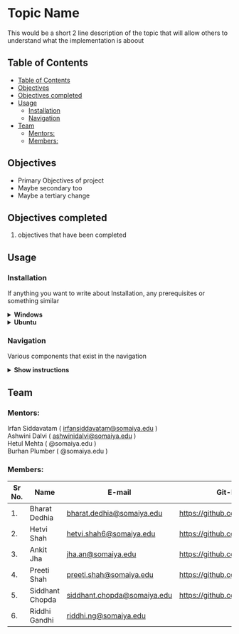 <h1>Topic Name</h1>
This would be a short 2 line description of the topic that will allow others to understand what the implementation is aboout

## Table of Contents
- [Table of Contents](#table-of-contents)
- [Objectives](#objectives)
- [Objectives completed](#objectives-completed)
- [Usage](#usage)
  - [Installation](#installation)
  - [Navigation](#navigation)
- [Team](#team)
  - [Mentors:](#mentors)
  - [Members:](#members)

## Objectives
* Primary Objectives of project
* Maybe secondary too
* Maybe a tertiary change

## Objectives completed 
  1. objectives that have been completed


## Usage

### Installation 
If anything you want to write about Installation, any prerequisites or something similar

<details>
    <summary><b>Windows</b></summary>

   1. Clone the repository
   2. Continue steps
</details>

<details>
    <summary><b>Ubuntu</b></summary>

   1. Clone the repository
   2. Continue steps
</details>

### Navigation

Various components that exist in the navigation

<details>
    <summary><b>Show instructions</b></summary>

   1. Make Admin account
   2. Login?
</details>


## Team

### Mentors:
Irfan Siddavatam ( irfansiddavatam@somaiya.edu )<br>
Ashwini Dalvi ( ashwinidalvi@somaiya.edu )<br>
Hetul Mehta ( @somaiya.edu )<br>
Burhan Plumber ( @somaiya.edu )

### Members:
| Sr No. | Name            | E-mail                      | Git-Profile                     |
| ------ | --------------- | --------------------------- | ------------------------------- |
| 1.     | Bharat Dedhia   | bharat.dedhia@somaiya.edu   | https://github.com/BharatDedhia |
| 2.     | Hetvi Shah      | hetvi.shah6@somaiya.edu     | https://github.com/Hetvishah24  |
| 3.     | Ankit Jha       | jha.an@somaiya.edu          | https://github.com/AnkitJha06   |
| 4.     | Preeti Shah     | preeti.shah@somaiya.edu     | https://github.com/PreetiShah09 |
| 5.     | Siddhant Chopda | siddhant.chopda@somaiya.edu | https://github.com/siddhant7890 |
| 6.     | Riddhi Gandhi   | riddhi.ng@somaiya.edu       |                                 |